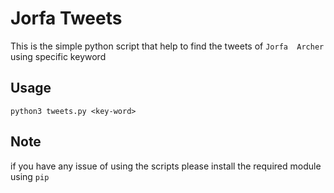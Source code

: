 # Jorfa Tweets

This is the simple python script that help to find the tweets of `Jorfa  Archer` using specific keyword

## Usage

```
python3 tweets.py <key-word>
```

## Note

if you have any issue of using the scripts please install the required module using `pip`